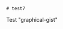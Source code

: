                                                                                                                                                                                                                                                                                                                                                                                                                                                                                                                                                                     # test7
Test "graphical-gist"